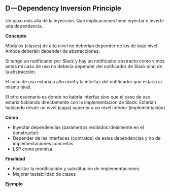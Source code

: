 D — Dependency Inversion Principle
--------------------------------

Un paso más allá de la inyección.
Qué implicaciones tiene inyectar e invertir una dependencia.

**Concepto**

Módulos (clases) de alto nivel no deberían depender de los de bajo nivel. 
Ambos deberáin depender de abstracciones.

Si tengo un notificador por Slack y hay un notificador abstracto como vimos antes mi caso
de uso no debería depender del notificador de Slack sino de la abstracción.

El caso de uso estaría a alto nivel y la interfaz del notificador que estaría al mismo nivel.

El otro escenario es donde no habría interfaz sino que el caso de uso estaría hablando 
directamente con la implementación de Slack. Estarían hablando desde un nivel (capa) superior a un
nivel inferior (implementación)


**Cómo**

- Inyectar dependencias (parámetros recibidos idealmente en el constructor)
- Depender de las interfaces (contratos) de estas dependencias y no de implementaciones concretas
- LSP como premisa

**Finalidad**

- Facilitar la modificación y substitución de implementaciones
- Mejorar testabilidad de clases


**Ejemplo**

